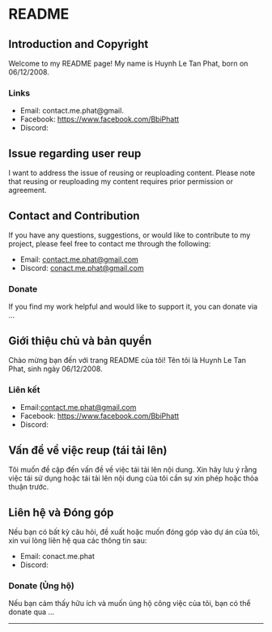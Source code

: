 
# README

## Introduction and Copyright
Welcome to my README page! My name is Huynh Le Tan Phat, born on 06/12/2008.

### Links
- Email: contact.me.phat@gmail.
- Facebook: https://www.facebook.com/BbiPhatt
- Discord:

## Issue regarding user reup
I want to address the issue of reusing or reuploading content. Please note that reusing or reuploading my content requires prior permission or agreement.

## Contact and Contribution
If you have any questions, suggestions, or would like to contribute to my project, please feel free to contact me through the following:

- Email: contact.me.phat@gmail.com
- Discord: conact.me.phat@gmail.com

### Donate
If you find my work helpful and would like to support it, you can donate via ...
## Giới thiệu chủ và bản quyền
Chào mừng bạn đến với trang README của tôi! Tên tôi là Huynh Le Tan Phat, sinh ngày 06/12/2008.

### Liên kết
- Email:contact.me.phat@gmail.com
- Facebook: https://www.facebook.com/BbiPhatt
- Discord: 

## Vấn đề về việc reup (tái tải lên)
Tôi muốn đề cập đến vấn đề về việc tái tải lên nội dung. Xin hãy lưu ý rằng việc tái sử dụng hoặc tái tải lên nội dung của tôi cần sự xin phép hoặc thỏa thuận trước.

## Liên hệ và Đóng góp
Nếu bạn có bất kỳ câu hỏi, đề xuất hoặc muốn đóng góp vào dự án của tôi, xin vui lòng liên hệ qua các thông tin sau:

- Email: conact.me.phat
- Discord:

### Donate (Ủng hộ)
Nếu bạn cảm thấy hữu ích và muốn ủng hộ công việc của tôi, bạn có thể donate qua ...

---

